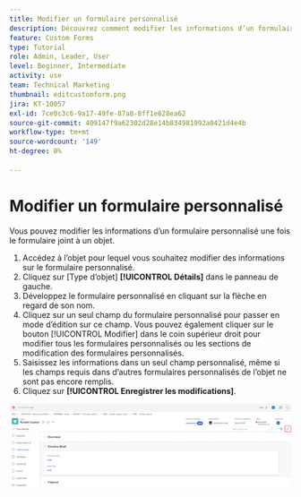 ```yaml
---
title: Modifier un formulaire personnalisé
description: Découvrez comment modifier les informations d’un formulaire personnalisé après sa liaison à un objet.
feature: Custom Forms
type: Tutorial
role: Admin, Leader, User
level: Beginner, Intermediate
activity: use
team: Technical Marketing
thumbnail: editcustomform.png
jira: KT-10057
exl-id: 7ce0c3c6-9a17-49fe-87a8-8ff1e628ea62
source-git-commit: 409147f9a62302d28e14b834981992a0421d4e4b
workflow-type: tm+mt
source-wordcount: '149'
ht-degree: 0%

---
```


# Modifier un formulaire personnalisé

<!---
21.4 updates have been made here
--->

Vous pouvez modifier les informations d’un formulaire personnalisé une fois le formulaire joint à un objet.

1. Accédez à l’objet pour lequel vous souhaitez modifier des informations sur le formulaire personnalisé.
1. Cliquez sur [Type d’objet] **[!UICONTROL Détails]** dans le panneau de gauche.
1. Développez le formulaire personnalisé en cliquant sur la flèche en regard de son nom.
1. Cliquez sur un seul champ du formulaire personnalisé pour passer en mode d’édition sur ce champ. Vous pouvez également cliquer sur le bouton [!UICONTROL Modifier] dans le coin supérieur droit pour modifier tous les formulaires personnalisés ou les sections de modification des formulaires personnalisés.
1. Saisissez les informations dans un seul champ personnalisé, même si les champs requis dans d’autres formulaires personnalisés de l’objet ne sont pas encore remplis.
1. Cliquez sur **[!UICONTROL Enregistrer les modifications]**.

![Fenêtre Détails de la tâche présentant un formulaire personnalisé en cours de modification](assets/custom-forms-edit-a-custom-form.jpg)
